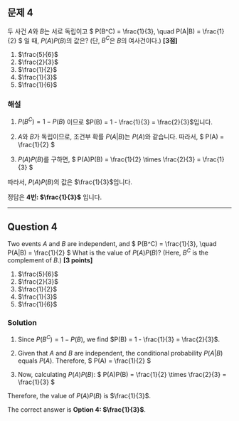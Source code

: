 ## 문제 4
두 사건 $A$와 $B$는 서로 독립이고
$
P(B^C) = \frac{1}{3}, \quad P(A|B) = \frac{1}{2}
$
일 때, $P(A)P(B)$의 값은? (단, $B^C$은 $B$의 여사건이다.) **[3점]**

1. $\frac{5}{6}$  
2. $\frac{2}{3}$  
3. $\frac{1}{2}$  
4. $\frac{1}{3}$  
5. $\frac{1}{6}$  

### 해설
1. $P(B^C) = 1 - P(B)$ 이므로 $P(B) = 1 - \frac{1}{3} = \frac{2}{3}$입니다.

2. $A$와 $B$가 독립이므로, 조건부 확률 $P(A|B)$는 $P(A)$와 같습니다. 따라서,
   $
   P(A) = \frac{1}{2}
   $

3. $P(A)P(B)$를 구하면,
   $
   P(A)P(B) = \frac{1}{2} \times \frac{2}{3} = \frac{1}{3}
   $

따라서, $P(A)P(B)$의 값은 $\frac{1}{3}$입니다.

정답은 **4번: $\frac{1}{3}$** 입니다.

---

## Question 4
Two events $A$ and $B$ are independent, and
$
P(B^C) = \frac{1}{3}, \quad P(A|B) = \frac{1}{2}
$
What is the value of $P(A)P(B)$? (Here, $B^C$ is the complement of $B$.) **[3 points]**

1. $\frac{5}{6}$  
2. $\frac{2}{3}$  
3. $\frac{1}{2}$  
4. $\frac{1}{3}$  
5. $\frac{1}{6}$  

### Solution
1. Since $P(B^C) = 1 - P(B)$, we find $P(B) = 1 - \frac{1}{3} = \frac{2}{3}$.

2. Given that $A$ and $B$ are independent, the conditional probability $P(A|B)$ equals $P(A)$. Therefore,
   $
   P(A) = \frac{1}{2}
   $

3. Now, calculating $P(A)P(B)$:
   $
   P(A)P(B) = \frac{1}{2} \times \frac{2}{3} = \frac{1}{3}
   $

Therefore, the value of $P(A)P(B)$ is $\frac{1}{3}$.

The correct answer is **Option 4: $\frac{1}{3}$**.
